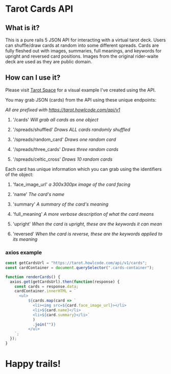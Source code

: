 # Tarot Cards API

## What is it?

This is a pure rails 5 JSON API for interacting with a virtual tarot deck. Users can
shuffle/draw cards at random into some different spreads.
Cards are fully fleshed out with images, summaries, full meanings, and keywords for upright and reversed card positions.
Images from the original rider-waite deck are used as they are public domain.

## How can I use it?

Please visit [Tarot Space](https://tarot-space.howlcode.com) for a visual example I've created using the API.

You may grab JSON (cards) from the API using these unique endpoints:

_All are prefixed with https://tarot.howlcode.com/api/v1_

1. '/cards' _Will grab all cards as one object_

2. '/spreads/shuffled' _Draws ALL cards randomly shuffled_

3. '/spreads/random_card' _Draws one random card_

4. '/spreads/three_cards' _Draws three random cards_

5. '/spreads/celtic_cross' _Draws 10 random cards_

Each card has unique information which you can grab using the identifiers of the object:

1. 'face_image_url' _a 300x300px image of the card facing_

2. 'name' _The card's name_

3. 'summary' _A summary of the card's meaning_

4. 'full_meaning' _A more verbose description of what the card means_

5. 'upright' _When the card is upright, these are the keywords it can mean_

6. 'reversed' _When the card is reverse, these are the keywords applied to its meaning_

### axios example

```javascript
const getCardsUrl = "https://tarot.howlcode.com/api/v1/cards";
const cardContainer = document.querySelector(".cards-container");

function renderCards() {
  axios.get(getCardsUrl).then(function(response) {
    const cards = response.data;
    cardContainer.innerHTML = `
	  <ul>
          ${cards.map(card => `
            <li><img src=${card.face_image_url}></li>
            <li>${card.name}</li>
            <li>${card.summary}</li>`
            )
            .join("")}
          </ul>
	`;
  });
}
```

# Happy trails!

